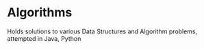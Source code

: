 # Algorithms
Holds solutions to various Data Structures and Algorithm problems, attempted in Java, Python
